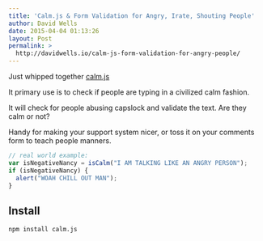 ```yaml
---
title: 'Calm.js & Form Validation for Angry, Irate, Shouting People'
author: David Wells
date: 2015-04-04 01:13:26
layout: Post
permalink: >
  http://davidwells.io/calm-js-form-validation-for-angry-people/
---
```

Just whipped together <a href="https://github.com/DavidWells/calm.js">calm.js</a>

It primary use is to check if people are typing in a civilized calm fashion.

It will check for people abusing capslock and validate the text. Are they calm or not?

Handy for making your support system nicer, or toss it on your comments form to teach people manners.

```js
// real world example:
var isNegativeNancy = isCalm("I AM TALKING LIKE AN ANGRY PERSON");
if (isNegativeNancy) {
  alert("WOAH CHILL OUT MAN");
}
```

## Install

```bash
npm install calm.js
```
